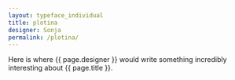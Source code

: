 ```yaml
---
layout: typeface_individual
title: plotina
designer: Sonja
permalink: /plotina/
---
```

Here is where {{ page.designer }} would write something incredibly interesting about {{ page.title }}.
